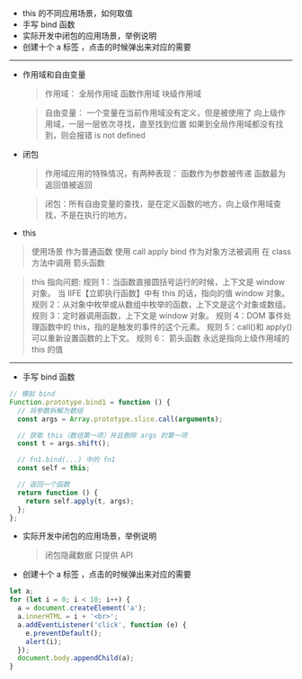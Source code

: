 - this 的不同应用场景，如何取值
- 手写 bind 函数
- 实际开发中闭包的应用场景，举例说明
- 创建十个 a 标签 ，点击的时候弹出来对应的需要

---

- 作用域和自由变量

  > 作用域：
  > 全局作用域
  > 函数作用域
  > 块级作用域

  > 自由变量：
  > 一个变量在当前作用域没有定义，但是被使用了
  > 向上级作用域，一层一层依次寻找，直至找到位置
  > 如果到全局作用域都没有找到，则会报错 is not defined

- 闭包

  > 作用域应用的特殊情况，有两种表现：
  > 函数作为参数被传递
  > 函数最为返回值被返回

  > 闭包：所有自由变量的查找，是在定义函数的地方，向上级作用域查找，不是在执行的地方。

- this

> 使用场景
> 作为普通函数
> 使用 call apply bind
> 作为对象方法被调用
> 在 class 方法中调用
> 箭头函数

> this 指向问题:
> 规则 1：当函数直接圆括号运行的时候，上下文是 window 对象。
> 当 IIFE【立即执行函数】中有 this 的话，指向的值 window 对象。
> 规则 2：从对象中枚举或从数组中枚举的函数，上下文是这个对象或数组。
> 规则 3：定时器调用函数，上下文是 window 对象。
> 规则 4：DOM 事件处理函数中的 this，指的是触发的事件的这个元素。
> 规则 5：call()和 apply()可以重新设置函数的上下文。
> 规则 6： 箭头函数 永远是指向上级作用域的 this 的值

---

- 手写 bind 函数

```js
// 模拟 bind
Function.prototype.bind1 = function () {
  // 将参数拆解为数组
  const args = Array.prototype.slice.call(arguments);

  // 获取 this（数组第一项）并且删除 args 的第一项
  const t = args.shift();

  // fn1.bind(...) 中的 fn1
  const self = this;

  // 返回一个函数
  return function () {
    return self.apply(t, args);
  };
};
```

- 实际开发中闭包的应用场景，举例说明

  > 闭包隐藏数据 只提供 API

- 创建十个 a 标签 ，点击的时候弹出来对应的需要

```js
let a;
for (let i = 0; i < 10; i++) {
  a = document.createElement('a');
  a.innerHTML = i + '<br>';
  a.addEventListener('click', function (e) {
    e.preventDefault();
    alert(i);
  });
  document.body.appendChild(a);
}
```
